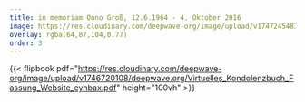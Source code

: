 ```yaml
---
title: in memoriam Onno Groß, 12.6.1964 - 4. Oktober 2016
image: https://res.cloudinary.com/deepwave-org/image/upload/v1747245483/deepwave.org/wave-1215449_960_720.jpg
overlay: rgba(64,87,104,0.77)
order: 3
---
```

{{< flipbook pdf="https://res.cloudinary.com/deepwave-org/image/upload/v1746720108/deepwave.org/Virtuelles_Kondolenzbuch_Fassung_Website_eyhbax.pdf" height="100vh" >}}
